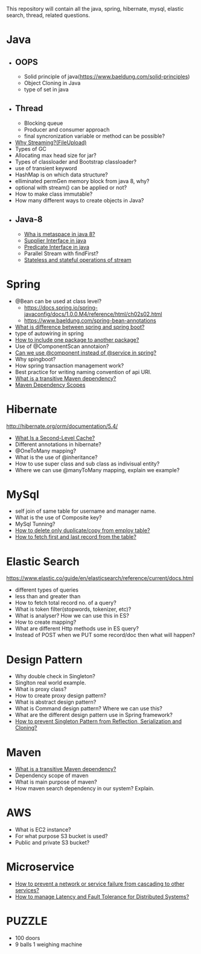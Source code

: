 This repository will contain all the java, spring, hibernate, mysql, elastic search, thread, related questions.


# Java
- ## OOPS
  - Solid principle of java(https://www.baeldung.com/solid-principles)
  - Object Cloning in Java
  - type of set in java
- ## Thread
  - Blocking queue
  - Producer and consumer approach
  - final syncronization variable or method can be possible?
- [Why Streaming?(FileUpload)](https://commons.apache.org/proper/commons-fileupload/streaming.html)
- Types of GC
- Allocating max head size for jar?
- Types of classloader and Bootstrap classloader?
- use of transient keyword
- HashMap is on which data structure?
- elliminated permGen memory block from java 8, why?
- optional with stream() can be applied or not?
- How to make class immutable?
- How many different ways to create objects in Java?
- ## Java-8
  - [Wha is metaspace in java 8?](https://www.baeldung.com/java-permgen-metaspace)
  - [Supplier Interface in java](https://www.geeksforgeeks.org/supplier-interface-in-java-with-examples/)
  - [Predicate Interface in java](https://www.geeksforgeeks.org/java-8-predicate-with-examples/)
  - Parallel Stream with findFirst?
  - [Stateless and stateful operations of stream](https://www.oreilly.com/library/view/introduction-to-programming/9781788839129/50f54a6f-dd25-40bc-89d2-31b73d95b6b7.xhtml)


# Spring

- @Bean can be used at class level? 
  - https://docs.spring.io/spring-javaconfig/docs/1.0.0.M4/reference/html/ch02s02.html
  - https://www.baeldung.com/spring-bean-annotations 
- [What is difference between spring and spring boot?](https://www.baeldung.com/spring-vs-spring-boot)
- type of autowiring in spring
- [How to include one package to another package?](https://stackoverflow.com/questions/30425016/spring-boot-find-autowired-on-another-package)
- Use of @ComponentScan annotaion?
- [Can we use @component instead of @service in spring?](https://www.baeldung.com/spring-component-repository-service#:~:text=We%20can%20use%20%40Component%20across,Service%20and%20%40Repository%20in%20general.&text=%40Service%20and%20%40Repository%20are%20special%20cases%20of%20%40Component.)
- Why spingboot?
- How spring transaction management work?
- Best practice for writing naming convention of api URI.
- [What is a transitive Maven dependency?](https://stackoverflow.com/questions/41725810/what-is-a-transitive-maven-dependency)
- [Maven Dependency Scopes](https://www.baeldung.com/maven-dependency-scopes)

# Hibernate

http://hibernate.org/orm/documentation/5.4/

- [What Is a Second-Level Cache?](https://www.baeldung.com/hibernate-second-level-cache)
- Different annotations in hibernate?
- @OneToMany mapping?
- What is the use of @inheritance?
- How to use super class and sub class as indivisual entity?
- Where we can use @manyToMany mapping, explain we example?

# MySql

- self join of same table for username and manager name.
- What is the use of Composite key?
- MySql Tunning?
- [How to delete only duplicate/copy from employ table?](https://www.sqlshack.com/different-ways-to-sql-delete-duplicate-rows-from-a-sql-table/#:~:text=SQL%20delete%20duplicate%20Rows%20using%20Group%20By%20and%20having%20clause&text=The%20Group%20By%20clause%20groups,1%20in%20the%20Employee%20table.)
- [How to fetch first and last record from the table?](https://www.tutorialspoint.com/how-to-get-the-first-and-last-record-of-the-table-in-mysql#:~:text=To%20get%20the%20first%20and%20last%20record%2C%20use%20UNION.,number%20of%20records%20you%20want.)

# Elastic Search
https://www.elastic.co/guide/en/elasticsearch/reference/current/docs.html
- different types of queries
- less than and greater than
- How to fetch total record no. of a query?
- What is token filter(stopwords, tokenizer, etc)?
- What is analyser? How we can use this in ES?
- How to create mapping?
- What are different Http methods use in ES query?
- Instead of POST when we PUT some record/doc then what will happen?

# Design Pattern

- Why double check in Singleton?
- Singlton real world example.
- What is proxy class?
- How to create proxy design pattern?
- What is abstract design pattern?
- What is Command design pattern? Where we can use this?
- What are the different design pattern use in Spring framework?
- [How to prevent Singleton Pattern from Reflection, Serialization and Cloning?](https://www.geeksforgeeks.org/prevent-singleton-pattern-reflection-serialization-cloning/)


# Maven

- [What is a transitive Maven dependency?](https://stackoverflow.com/questions/41725810/what-is-a-transitive-maven-dependency)
- Dependency scope of maven
- What is main purpose of maven?
- How maven search dependency in our system? Explain.

# AWS

- What is EC2 instance?
- For what purpose S3 bucket is used?
- Public and private S3 bucket?


# Microservice

- [How to prevent a network or service failure from cascading to other services?](https://microservices.io/patterns/reliability/circuit-breaker.html#:~:text=RegistrationServiceProxy%20from%20the%20Microservices%20Example,when%20invoking%20a%20remote%20service.&text=The%20%40HystrixCommand%20arranges%20for%20calls,executed%20using%20a%20circuit%20breaker.)
- [How to manage Latency and Fault Tolerance for Distributed Systems?](https://github.com/Netflix/Hystrix)


# PUZZLE

- 100 doors
- 9 balls 1 weighing machine
